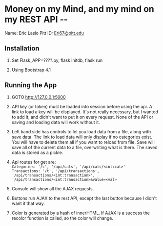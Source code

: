 # Money on my Mind, and my mind on my REST API -- <Replace with your name>

Name: Eric Laslo
Pitt ID: Erl67@pitt.edu

## Installation

1. Set Flask_APP=????.py, flask initdb, flask run

2. Using Bootstrap 4.1

## Running the App

1. GOTO http://127.0.0.1:5000

2. API key (or token) must be loaded into session before using the api. A link to load a key will be displayed. It's not really necessary, but I wanted to add it, and didn't want to put it on every request. None of the API or saving and loading data will work without it.

3. Left hand side has controls to let you load data from a file, along with save data. The link to load data will only display if no categories exist. You will have to delete them all if you want to reload from file. Save will save all of the current data to a file, overwriting what is there. The saved data is stored as a pickle.

4. Api routes for get are:  
`Categories: '/c', '/api/cats', '/api/cats/<int:cat>'`  
`Transactions: '/t', '/api/transactions', '/api/transactions/<int:transaction>', '/api/transactions/<int:transaction>&value=<val>`

4. Console will show all the AJAX requests.

5. Buttons run AJAX to the rest API, except the last button because I didn't want it that way.

6. Color is generated by a hash of innerHTML. If AJAX is a success the recolor function is called, so the color will change.
